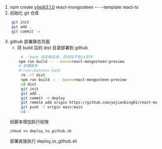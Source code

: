 1. npm create vite@3.1.0 react-mongosteen -- --template react-ts
2. 初始化 git 仓库

```sh
    git init
    git add .
    git commit -v
```

3. github 部署静态页面
   - 将 build 后的 dist 目录部署到 github
   ```sh
        # --base 指定根目录，否则找不到js文件
       npm run build -- --base=react-mongosteen-preview
       # 部署脚本
       #!/usr/bin/env bash
        rm -rf dist
        npm run build -- --base=react-mongosteen-preview
        cd dist
        git init
        git add .
        git commit -m deploy
        git remote add origin https://github.com/yejianbing01/react-mongosteen-preview.git
        git push -f origin main:main
        cd -
   ```
   给脚本增加执行权限
   ```sh
   chmod +x deploy_to_github.sh
   ```
   部署直接执行 deploy_to_github.sh
